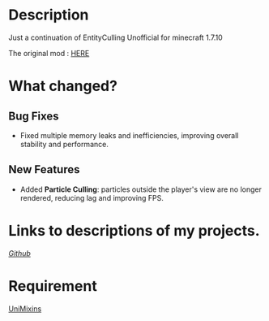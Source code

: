 # Description

Just a continuation of EntityCulling Unofficial for minecraft 1.7.10

The original mod : [HERE](https://www.curseforge.com/minecraft/mc-mods/entityculling-unofficial)

# What changed?

## Bug Fixes
- Fixed multiple memory leaks and inefficiencies, improving overall stability and performance.

## New Features
- Added **Particle Culling**: particles outside the player's view are no longer rendered, reducing lag and improving FPS.

# Links to descriptions of my projects.

[*Github*](https://github.com/quentin452/Entity-Culling-Continuation)

# Requirement

[UniMixins](https://modrinth.com/mod/unimixins)